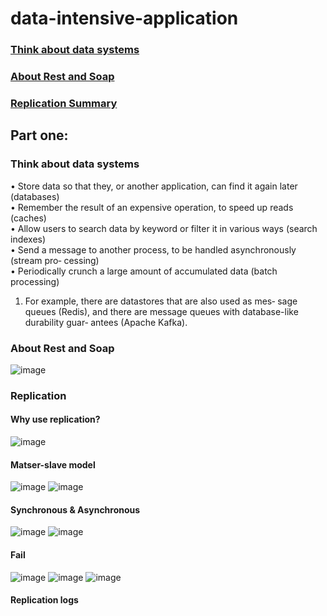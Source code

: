 # data-intensive-application

### [Think about data systems](#think-about-data-system)
### [About Rest and Soap](#about-rest-and-soap)
### [Replication Summary](#replication)

## Part one:

### Think about data systems
• Store data so that they, or another application, can find it again later (databases)  
• Remember the result of an expensive operation, to speed up reads (caches)  
• Allow users to search data by keyword or filter it in various ways (search indexes)  
• Send a message to another process, to be handled asynchronously (stream pro‐ cessing)  
• Periodically crunch a large amount of accumulated data (batch processing)  

1. For example, there are datastores that are also used as mes‐ sage queues (Redis), and there 
are message queues with database-like durability guar‐ antees (Apache Kafka).  

### About Rest and Soap
![image](https://user-images.githubusercontent.com/29927264/62964287-889a7700-bdb7-11e9-92cd-eb1c7feeaa23.png)

### Replication
#### Why use replication?
![image](https://user-images.githubusercontent.com/29927264/62964779-8a186f00-bdb8-11e9-9d8e-5ab536e821a2.png)
#### Matser-slave model
![image](https://user-images.githubusercontent.com/29927264/62965243-7588a680-bdb9-11e9-8cfd-6421232500f4.png)
![image](https://user-images.githubusercontent.com/29927264/62965306-93560b80-bdb9-11e9-983a-21cdf281f0d9.png)
#### Synchronous & Asynchronous
![image](https://user-images.githubusercontent.com/29927264/62965950-e11f4380-bdba-11e9-8043-f4dfede032f8.png)
![image](https://user-images.githubusercontent.com/29927264/62966099-2f344700-bdbb-11e9-8a8a-46ac2cf2f838.png)
#### Fail
![image](https://user-images.githubusercontent.com/29927264/62967003-01e89880-bdbd-11e9-981e-a5cbd4903356.png)
![image](https://user-images.githubusercontent.com/29927264/62967034-10cf4b00-bdbd-11e9-9900-0bb4f10637b5.png)
![image](https://user-images.githubusercontent.com/29927264/62973735-8b9f6280-bdcb-11e9-8aea-1701f2e825f5.png)


#### Replication logs









